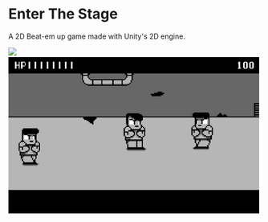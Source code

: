 # Enter The Stage
A 2D Beat-em up game made with Unity's 2D engine.

<img src="titleSceen.PNG" width="500">
<img src="sceneOne.PNG" width="500">
